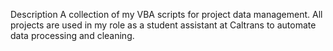 Description
A collection of my VBA scripts for project data management. All projects are used in my role as a student assistant at Caltrans to automate data processing and cleaning.
